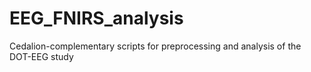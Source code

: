 # EEG_FNIRS_analysis
Cedalion-complementary scripts for preprocessing and analysis of the DOT-EEG study
